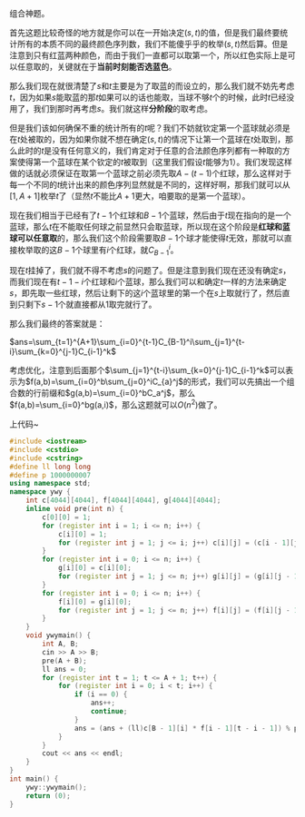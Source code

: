 组合神题。

首先这题比较奇怪的地方就是你可以在一开始决定$(s,t)$的值，但是我们最终要统计所有的本质不同的最终颜色序列数，我们不能傻乎乎的枚举$(s,t)$然后算。但是注意到只有红蓝两种颜色，而由于我们一直都可以取第一个，所以红色实际上是可以任意取的，关键就在于**当前时刻能否选蓝色**。

那么我们现在就很清楚了$s$和$t$主要是为了取蓝的而设立的，那么我们就不妨先考虑$t$，因为如果$s$能取蓝的那$t$如果可以的话也能取，当球不够$t$个的时候，此时$t$已经没用了，我们到那时再考虑$s$。我们就这样**分阶段**的取考虑。

但是我们该如何确保不重的统计所有的$t$呢？我们不妨就钦定第一个蓝球就必须是在$t$处被取的，因为如果你就不想在确定$(s,t)$的情况下让第一个蓝球在$t$处取到，那么此时的$t$是没有任何意义的，我们肯定对于任意的合法颜色序列都有一种取的方案使得第一个蓝球在某个钦定的$t$被取到（这里我们假设$t$能够为1）。我们发现这样做的话就必须保证在取第一个蓝球之前必须先取$A-(t-1)$个红球，那么这样对于每一个不同的$t$统计出来的颜色序列显然就是不同的，这样好啊，那我们就可以从$[1,A+1]$枚举$t$了（显然$t$不能比$A+1$更大，咱要取的是第一个蓝球）。

现在我们相当于已经有了$t-1$个红球和$B-1$个蓝球，然后由于$t$现在指向的是一个蓝球，那么$t$在不能取任何球之前显然只会取蓝球，所以现在这个阶段是**红球和蓝球可以任意取**的，那么我们这个阶段需要取$B-1$个球才能使得$t$无效，那就可以直接枚举取的这$B-1$个球里有$i$个红球，就$C_{B-1}^i$。

现在$t$挂掉了，我们就不得不考虑$s$的问题了。但是注意到我们现在还没有确定$s$，而我们现在有$t-1-i$个红球和$i$个蓝球，那么我们可以和确定$t$一样的方法来确定$s$，即先取一些红球，然后让剩下的这$i$个蓝球里的第一个在$s$上取就行了，然后直到只剩下$s-1$个就直接都从1取完就行了。

那么我们最终的答案就是：

$ans=\sum_{t=1}^{A+1}\sum_{i=0}^{t-1}C_{B-1}^i\sum_{j=1}^{t-i}\sum_{k=0}^{j-1}C_{i-1}^k$

考虑优化，注意到后面那个$\sum_{j=1}^{t-i}\sum_{k=0}^{j-1}C_{i-1}^k$可以表示为$f(a,b)=\sum_{i=0}^b\sum_{j=0}^iC_{a}^j$的形式，我们可以先搞出一个组合数的行前缀和$g(a,b)=\sum_{i=0}^bC_a^j$，那么$f(a,b)=\sum_{i=0}^bg(a,i)$，那么这题就可以$O(n^2)$做了。

上代码~

```cpp
#include <iostream>
#include <cstdio>
#include <cstring>
#define ll long long
#define p 1000000007
using namespace std;
namespace ywy {
	int c[4044][4044], f[4044][4044], g[4044][4044];
	inline void pre(int n) {
	    c[0][0] = 1;
	    for (register int i = 1; i <= n; i++) {
	        c[i][0] = 1;
	        for (register int j = 1; j <= i; j++) c[i][j] = (c[i - 1][j - 1] + c[i - 1][j]) % p;
	    }
	    for (register int i = 0; i <= n; i++) {
	        g[i][0] = c[i][0];
	        for (register int j = 1; j <= n; j++) g[i][j] = (g[i][j - 1] + c[i][j]) % p;
	    }
	    for (register int i = 0; i <= n; i++) {
	        f[i][0] = g[i][0];
	        for (register int j = 1; j <= n; j++) f[i][j] = (f[i][j - 1] + g[i][j]) % p;
	    }
	}
	void ywymain() {
	    int A, B;
	    cin >> A >> B;
	    pre(A + B);
	    ll ans = 0;
	    for (register int t = 1; t <= A + 1; t++) {
	        for (register int i = 0; i < t; i++) {
	            if (i == 0) {
	                ans++;
	                continue;
	            }
	            ans = (ans + (ll)c[B - 1][i] * f[i - 1][t - i - 1]) % p;
	        }
	    }
	    cout << ans << endl;
	}
}
int main() {
    ywy::ywymain();
    return (0);
}
```